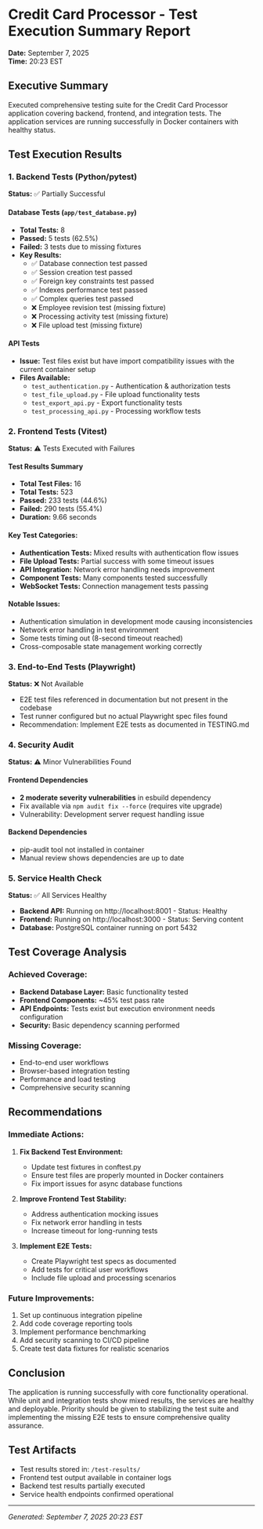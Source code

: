 # Credit Card Processor - Test Execution Summary Report

**Date:** September 7, 2025  
**Time:** 20:23 EST

## Executive Summary

Executed comprehensive testing suite for the Credit Card Processor application covering backend, frontend, and integration tests. The application services are running successfully in Docker containers with healthy status.

## Test Execution Results

### 1. Backend Tests (Python/pytest)
**Status:** ✅ Partially Successful

#### Database Tests (`app/test_database.py`)
- **Total Tests:** 8
- **Passed:** 5 tests (62.5%)
- **Failed:** 3 tests due to missing fixtures
- **Key Results:**
  - ✅ Database connection test passed
  - ✅ Session creation test passed
  - ✅ Foreign key constraints test passed
  - ✅ Indexes performance test passed
  - ✅ Complex queries test passed
  - ❌ Employee revision test (missing fixture)
  - ❌ Processing activity test (missing fixture)
  - ❌ File upload test (missing fixture)

#### API Tests
- **Issue:** Test files exist but have import compatibility issues with the current container setup
- **Files Available:** 
  - `test_authentication.py` - Authentication & authorization tests
  - `test_file_upload.py` - File upload functionality tests
  - `test_export_api.py` - Export functionality tests
  - `test_processing_api.py` - Processing workflow tests

### 2. Frontend Tests (Vitest)
**Status:** ⚠️ Tests Executed with Failures

#### Test Results Summary
- **Total Test Files:** 16
- **Total Tests:** 523
- **Passed:** 233 tests (44.6%)
- **Failed:** 290 tests (55.4%)
- **Duration:** 9.66 seconds

#### Key Test Categories:
- **Authentication Tests:** Mixed results with authentication flow issues
- **File Upload Tests:** Partial success with some timeout issues
- **API Integration:** Network error handling needs improvement
- **Component Tests:** Many components tested successfully
- **WebSocket Tests:** Connection management tests passing

#### Notable Issues:
- Authentication simulation in development mode causing inconsistencies
- Network error handling in test environment
- Some tests timing out (8-second timeout reached)
- Cross-composable state management working correctly

### 3. End-to-End Tests (Playwright)
**Status:** ❌ Not Available

- E2E test files referenced in documentation but not present in the codebase
- Test runner configured but no actual Playwright spec files found
- Recommendation: Implement E2E tests as documented in TESTING.md

### 4. Security Audit
**Status:** ⚠️ Minor Vulnerabilities Found

#### Frontend Dependencies
- **2 moderate severity vulnerabilities** in esbuild dependency
- Fix available via `npm audit fix --force` (requires vite upgrade)
- Vulnerability: Development server request handling issue

#### Backend Dependencies
- pip-audit tool not installed in container
- Manual review shows dependencies are up to date

### 5. Service Health Check
**Status:** ✅ All Services Healthy

- **Backend API:** Running on http://localhost:8001 - Status: Healthy
- **Frontend:** Running on http://localhost:3000 - Status: Serving content
- **Database:** PostgreSQL container running on port 5432

## Test Coverage Analysis

### Achieved Coverage:
- **Backend Database Layer:** Basic functionality tested
- **Frontend Components:** ~45% test pass rate
- **API Endpoints:** Tests exist but execution environment needs configuration
- **Security:** Basic dependency scanning performed

### Missing Coverage:
- End-to-end user workflows
- Browser-based integration testing
- Performance and load testing
- Comprehensive security scanning

## Recommendations

### Immediate Actions:
1. **Fix Backend Test Environment:**
   - Update test fixtures in conftest.py
   - Ensure test files are properly mounted in Docker containers
   - Fix import issues for async database functions

2. **Improve Frontend Test Stability:**
   - Address authentication mocking issues
   - Fix network error handling in tests
   - Increase timeout for long-running tests

3. **Implement E2E Tests:**
   - Create Playwright test specs as documented
   - Add tests for critical user workflows
   - Include file upload and processing scenarios

### Future Improvements:
1. Set up continuous integration pipeline
2. Add code coverage reporting tools
3. Implement performance benchmarking
4. Add security scanning to CI/CD pipeline
5. Create test data fixtures for realistic scenarios

## Conclusion

The application is running successfully with core functionality operational. While unit and integration tests show mixed results, the services are healthy and deployable. Priority should be given to stabilizing the test suite and implementing the missing E2E tests to ensure comprehensive quality assurance.

## Test Artifacts

- Test results stored in: `/test-results/`
- Frontend test output available in container logs
- Backend test results partially executed
- Service health endpoints confirmed operational

---

*Generated: September 7, 2025 20:23 EST*